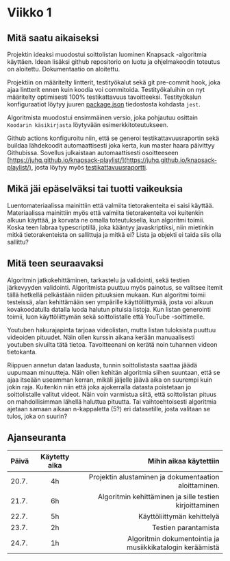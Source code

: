# Viikko 1

## Mitä saatu aikaiseksi

Projektin ideaksi muodostui soittolistan luominen Knapsack -algoritmia käyttäen. Idean lisäksi github repositorio on luotu ja ohjelmakoodin toteutus on aloitettu. Dokumentaatio on aloitettu.

Projektiin on määritelty lintterit, testityökalut sekä git pre-commit hook, joka ajaa lintterit ennen kuin koodia voi commitoida.
Testityökaluihin on nyt määritelty optimisesti 100% testikattavuus tavoitteeksi. Testityökalun konfiguraatiot löytyy juuren [package.json](/package.json) tiedostosta kohdasta `jest`.

Algoritmista muodostui ensimmäinen versio, joka pohjautuu osittain `Koodarin käsikirjasta` löytyvään esimerkkitoteutukseen.

Github actions konfiguroitu niin, että se generoi testikattavuusraportin sekä buildaa lähdekoodit automaattisesti joka kerta, kun master haara päivittyy Githubissa. Sovellus julkaistaan automaattisesti osoitteeseen [https://juhq.github.io/knapsack-playlist/](https://juhq.github.io/knapsack-playlist/), josta löytyy myös [testikattavuusraportti](https://juhq.github.io/knapsack-playlist/coverage/lcov-report/).

## Mikä jäi epäselväksi tai tuotti vaikeuksia

Luentomateriaalissa mainittiin että valmiita tietorakenteita ei saisi käyttää. Materiaalissa mainittiin myös että valmiita tietorakenteita voi kuitenkin alkuun käyttää, ja korvata ne omalla toteutuksella, kun algoritmi toimii. Koska teen labraa typescriptillä, joka kääntyy javaskriptiksi, niin mietinkin mitkä tietorakenteista on sallittuja ja mitkä ei? Lista ja objekti ei taida siis olla sallittu?

## Mitä teen seuraavaksi

Algoritmin jatkokehittäminen, tarkastelu ja validointi, sekä testien järkevyyden validointi. Algoritmista puuttuu myös painotus, se valitsee itemit tällä hetkellä pelkästään niiden pituuksien mukaan. Kun algoritmi toimii testeissä, alan kehittämään sen ympärille käyttöliittymää, josta voi alkuun kovakoodatulla datalla luoda halutun pituisia listoja. Kun listan generointi toimii, luon käyttöliittymän sekä soittolistalle että YouTube -soittimelle.

Youtuben hakurajapinta tarjoaa videolistan, mutta listan tuloksista puuttuu videoiden pituudet. Näin ollen kurssin aikana kerään manuaalisesti youtuben sivuilta tätä tietoa. Tavoitteenani on kerätä noin tuhannen videon tietokanta.

Riippuen annetun datan laadusta, tunnin soittolistasta saattaa jäädä uupumaan minuutteja. Näin ollen kehitän algoritmia siihen suuntaan, että se ajaa itseään useamman kerran, mikäli jäljelle jäävä aika on suurempi kuin jokin raja. Kuitenkin niin että joka ajokerralla datasta poistetaan jo soittolistalle valitut videot. Näin voin varmistua siitä, että soittolistan pituus on mahdollisimman lähellä haluttua pituutta. Tai vaihtoehtoisesti algoritmia ajetaan samaan aikaan n-kappaletta (5?) eri datasetille, josta valitaan se tulos, joka on suurin?


## Ajanseuranta

| Päivä	| Käytetty aika	| Mihin aikaa käytettiin	|
| ------|:-------------:|------:|
| 20.7.	| 4h		| Projektin alustaminen ja dokumentaation aloittaminen. |
| 21.7.	| 6h		| Algoritmin kehittäminen ja sille testien kirjoittaminen |
| 22.7.	| 5h		| Käyttöliittymän kehittelyä |
| 23.7.	| 2h		| Testien parantamista |
| 24.7.	| 1h		| Algoritmin dokumentointia ja musiikkikatalogin keräämistä |
